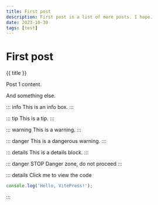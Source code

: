 ```yaml
---
title: First post
description: First post in a list of more posts. I hope.
date: 2023-10-30
tags: [test]
---
```


# First post
{{ title }}

Post 1 content.

And something else.

::: info
This is an info box.
:::

::: tip
This is a tip.
:::

::: warning
This is a warning.
:::

::: danger
This is a dangerous warning.
:::

::: details
This is a details block.
:::

::: danger STOP
Danger zone, do not proceed
:::

::: details Click me to view the code
```js
console.log('Hello, VitePress!');
```
:::

